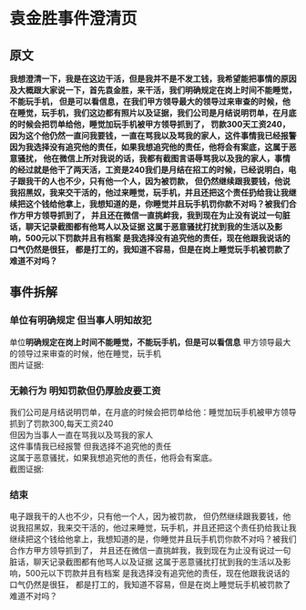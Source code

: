 # 袁金胜事件澄清页
## 原文
**我想澄清一下，我是在这边干活，但是我并不是不发工钱，我希望能把事情的原因及大概跟大家说一下，首先袁金胜，来干活，我们明确规定在岗上时间不能睡觉，不能玩手机，
但是可以看信息，在我们甲方领导最大的领导过来审查的时候，他在睡觉，玩手机，我们这边都有照片以及证据，我们公司是月结说明罚单，在月底的时候会把罚单给他，睡觉加玩手机被甲方领导抓到了，
罚款300天工资240，因为这个他仍然一直问我要钱，一直在骂我以及骂我的家人，这件事情我已经报警 因为我选择没有追究他的责任，如果我想追究他的责任，他将会有案底，这属于恶意骚扰，
他在微信上所对我说的话，我都有截图言语辱骂我以及我的家人，事情的经过就是他干了两天活，工资是240我们是月结在招工的时候，已经说明白，电子跟我干的人也不少，只有他一个人，因为被罚款，
但仍然继续跟我要钱，他说我招黑奴，我来交干活的，他过来睡觉，玩手机，并且还把这个责任扔给我让我继续把这个钱给他拿上，我想知道的是，你睡觉并且玩手机罚你款不对吗？被我们合作方甲方领导抓到了，
并且还在微信一直挑衅我，我到现在为止没有说过一句脏话，聊天记录截图都有他骂人以及证据 这属于恶意骚扰打扰到我的生活以及影响，500元以下罚款并且有档案 是我选择没有追究他的责任，现在他跟我说话的口气仍然是很狂，
都是打工的，我知道不容易，但是在岗上睡觉玩手机被罚款了 难道不对吗？**  
## 事件拆解
### 单位有明确规定 但当事人明知故犯
单位**明确规定在岗上时间不能睡觉，不能玩手机，但是可以看信息** 甲方领导最大的领导过来审查的时候，他在睡觉，玩手机  
图片证据:  
### 无赖行为 明知罚款但仍厚脸皮要工资
我们公司是月结说明罚单，在月底的时候会把罚单给他：睡觉加玩手机被甲方领导抓到了罚款300,每天工资240   
但因为当事人一直在骂我以及骂我的家人    
这件事情我已经报警 但我选择不追究他的责任   
这属于恶意骚扰，如果我想追究他的责任，他将会有案底。   
截图证据:  
### 结束
电子跟我干的人也不少，只有他一个人，因为被罚款，
但仍然继续跟我要钱，他说我招黑奴，我来交干活的，他过来睡觉，玩手机，并且还把这个责任扔给我让我继续把这个钱给他拿上，我想知道的是，你睡觉并且玩手机罚你款不对吗？被我们合作方甲方领导抓到了，
并且还在微信一直挑衅我，我到现在为止没有说过一句脏话，聊天记录截图都有他骂人以及证据 这属于恶意骚扰打扰到我的生活以及影响，500元以下罚款并且有档案 是我选择没有追究他的责任，现在他跟我说话的口气仍然是很狂，
都是打工的，我知道不容易，但是在岗上睡觉玩手机被罚款了 难道不对吗？